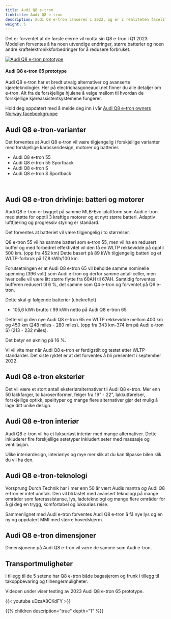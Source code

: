 ```yaml
---
title: Audi Q8 e-tron
linktitle: Audi Q8 e-tron
description: Audi Q8 e-tron lanseres i 2022, og er i realiteten facelift av Audi e-tron.
weight: 5
---
```

<!-- markdownlint-disable MD033 -->


Det er forventet at de første eierne vil motta sin Q8 e-tron i Q1 2023. Modellen forventes å ha noen utvendige endringer, større batterier og noen andre kraftelektronikkforbedringer for å redusere forbruket.

<figur>
     <a href="https://media.electrichasgoneaudi.net/multimedia/models/q8-e-tron/q8prototype.jpg">
        <img src="https://media.electrichasgoneaudi.net/multimedia/models/q8-e-tron/q8prototypes.jpg" alt="Audi Q8 e-tron prototype" title="Audi Q8 e-tron prototype">
    </a>
    <figcaption><h4>Audi Q8 e-tron 65 prototype</h4></figcaption>
</figur>

Audi Q8 e-tron har et bredt utvalg alternativer og avanserte kjøreteknologier. Her på electrichasgoneaudi.net finner du alle detaljer om e-tron. Alt fra de forskjellige hjulene å velge mellom til hvordan de forskjellige kjøreassistentsystemene fungerer.

Hold deg oppdatert med å melde deg inn i vår [Audi Q8 e-tron owners Norway facebookgruppe](https://www.facebook.com/groups/301614688594314)

## Audi Q8 e-tron-varianter

Det forventes at Audi Q8 e-tron vil være tilgjengelig i forskjellige varianter med forskjellige karosseridesign, motorer og batterier.

- Audi Q8 e-tron 55
- Audi Q8 e-tron 55 Sportback
- Audi Q8 e-tron S
- Audi Q8 e-tron S Sportback

<br />

## Audi Q8 e-tron drivlinje: batteri og motorer

Audi Q8 e-tron er bygget på samme MLB-Evo-plattform som Audi e-tron med støtte for opptil 3 kraftige motorer og et nytt større batteri. Adaptiv luftfjæring og progressiv styring er standard.

Det forventes at batteriet vil være tilgjengelig i to størrelser.

Q8 e-tron 55 vil ha samme batteri som e-tron 55, men vil ha en redusert buffer og med forbedret effektivitet vil den få en WLTP rekkevidde på opptil 500 km. (opp fra 452 km)
Dette basert på 89 kWh tilgjengelig batteri og et WLTP-forbruk på 17,8 kWh/100 km.

Forutsetningen er at Audi Q8 e-tron 65 vil beholde samme nominelle spenning (396 volt) som Audi e-tron og derfor samme antall celler, men hver celle vil være litt større
flytte fra 60AH til 67AH. Samtidig forventes bufferen redusert til 6 %, det samme som Q4 e-tron og forventet på Q6 e-tron.

Dette skal gi følgende batterier (ubekreftet)

- 105,6 kWh brutto / 99 kWh netto på Audi Q8 e-tron 65

Dette vil gi den nye Audi Q8 e-tron 65 en WLTP rekkevidde mellom 400 km og 450 km (248 miles - 280 miles). (opp fra 343 km-374 km på Audi e-tron S) (213 - 232 miles).

Det betyr en økning på 16 %.

Vi vil vite mer når Audi Q8 e-tron er ferdigstilt og testet etter WLTP-standarder. Det siste ryktet er at det forventes å bli presentert i september 2022.
## Audi Q8 e-tron eksteriør

Det vil være et stort antall eksteriøralternativer til Audi Q8 e-tron. Mer enn 50 lakkfarger, to karoseriformer, felger fra 19" - 22", lakkutførelser, forskjellige optikk, speiltyper og mange flere alternativer gjør det mulig å lage ditt unike design.

## Audi Q8 e-tron interiør

Audi Q8 e-tron vil ha et luksuriøst interiør med mange alternativer. Dette inkluderer fire forskjellige setetyper inkludert seter med massasje og ventilasjon.

Ulike interiørdesign, interiørlys og mye mer slik at du kan tilpasse bilen slik du vil ha den.

## Audi Q8 e-tron-teknologi

Vorsprung Durch Technik har i mer enn 50 år vært Audis mantra og Audi Q8 e-tron er intet unntak. Den vil bli lastet med avansert teknologi på mange områder som førerassistanse, lys, ladeteknologi og mange flere områder for å gi deg en trygg, komfortabel og luksuriøs reise.

Sammenlignet med Audi e-tron forventes Audi Q8 e-tron å få nye lys og en ny og oppdatert MMI med større hovedskjerm.

## Audi Q8 e-tron dimensjoner

Dimensjonene på Audi Q8 e-tron vil være de samme som Audi e-tron.

## Transportmuligheter

I tillegg til de 5 setene har Q8 e-tron både bagasjerom og frunk i tillegg til takoppbevaring og tilhengermuligheter.

Videoen under viser testing av 2023 Audi Q8 e-tron 65 prototype.

{{< youtube uDzsA8CKdFY >}}

{{% children description="true" depth="1" %}}
